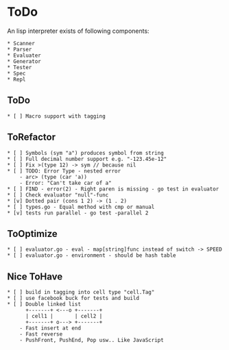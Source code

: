 # ToDo

An lisp interpreter exists of following components:

	* Scanner
	* Parser
	* Evaluater
	* Generator
	* Tester
	* Spec
	* Repl
	
	
## ToDo

	* [ ] Macro support with tagging	
	
## ToRefactor

	* [ ] Symbols (sym "a") produces symbol from string
	* [ ] Full decimal number support e.g. "-123.45e-12"
	* [ ] Fix >(type 12) -> sym // because nil
	* [ ] TODO: Error Type - nested error
		- arc> (type (car 'a))
		- Error: "Can't take car of a"
	* [ ] FIND - error(2) - Right paren is missing - go test in evaluator
    * [ ] Check evaluator "null"-func
	* [v] Dotted pair (cons 1 2) -> (1 . 2)
	* [ ] types.go - Equal method with cmp or manual
	* [v] tests run parallel - go test -parallel 2

## ToOptimize

	* [ ] evaluator.go - eval - map[string]func instead of switch -> SPEED
	* [ ] evaluator.go - environment - should be hash table
	
## Nice ToHave
	
	* [ ] build in tagging into cell type "cell.Tag"
	* [ ] use facebook buck for tests and build
	* [ ] Double linked list
	  	  +-------+ <---o +-------+
  		  | cell1 | 	  | cell2 |
 		  +-------+ o---> +-------+
		- Fast insert at end
		- Fast reverse 
		- PushFront, PushEnd, Pop usw.. Like JavaScript
		

